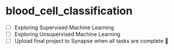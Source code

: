 # blood_cell_classification

  - [ ] Exploring Supervised Machine Learning 
  - [ ] Exploring Unsupervised Machine Learning
  - [ ] Upload final project to Synapse when all tasks are complete :tada:
